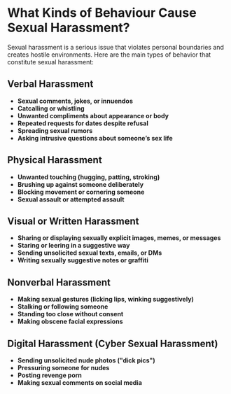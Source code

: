 
# What Kinds of Behaviour Cause Sexual Harassment?

Sexual harassment is a serious issue that violates personal boundaries and creates hostile environments. Here are the main types of behavior that constitute sexual harassment:

## Verbal Harassment
- **Sexual comments, jokes, or innuendos**
- **Catcalling or whistling**
- **Unwanted compliments about appearance or body**
- **Repeated requests for dates despite refusal**
- **Spreading sexual rumors**
- **Asking intrusive questions about someone’s sex life**

## Physical Harassment
- **Unwanted touching (hugging, patting, stroking)**
- **Brushing up against someone deliberately**
- **Blocking movement or cornering someone**
- **Sexual assault or attempted assault**

## Visual or Written Harassment
- **Sharing or displaying sexually explicit images, memes, or messages**
- **Staring or leering in a suggestive way**
- **Sending unsolicited sexual texts, emails, or DMs**
- **Writing sexually suggestive notes or graffiti**

## Nonverbal Harassment
- **Making sexual gestures (licking lips, winking suggestively)**
- **Stalking or following someone**
- **Standing too close without consent**
- **Making obscene facial expressions**

## Digital Harassment (Cyber Sexual Harassment)
- **Sending unsolicited nude photos ("dick pics")**
- **Pressuring someone for nudes**
- **Posting revenge porn**
- **Making sexual comments on social media**
```
